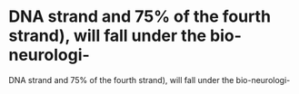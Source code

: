 # DNA strand and 75% of the fourth strand), will fall under the bio-neurologi-

DNA strand and 75% of the fourth strand), will fall under the bio-neurologi-